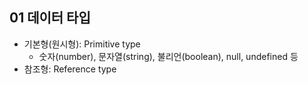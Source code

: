 ## 01 데이터 타입

- 기본형(원시형): Primitive type
  - 숫자(number), 문자열(string), 불리언(boolean), null, undefined 등
- 참조형: Reference type
